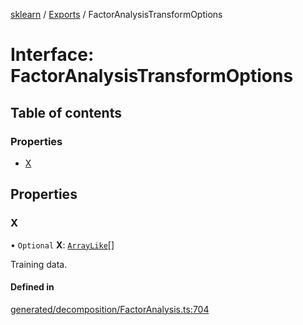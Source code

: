 [sklearn](../readme.md) / [Exports](../modules.md) / FactorAnalysisTransformOptions

# Interface: FactorAnalysisTransformOptions

## Table of contents

### Properties

- [X](FactorAnalysisTransformOptions.md#x)

## Properties

### X

• `Optional` **X**: [`ArrayLike`](../modules.md#arraylike)[]

Training data.

#### Defined in

[generated/decomposition/FactorAnalysis.ts:704](https://github.com/transitive-bullshit/scikit-learn-ts/blob/367336a/packages/sklearn/src/generated/decomposition/FactorAnalysis.ts#L704)
